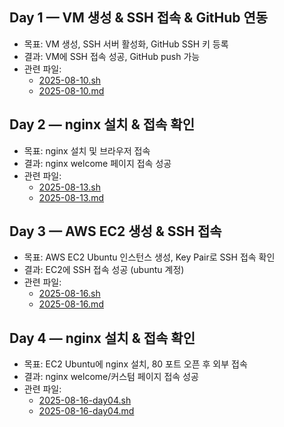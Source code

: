 ## Day 1 — VM 생성 & SSH 접속 & GitHub 연동
- 목표: VM 생성, SSH 서버 활성화, GitHub SSH 키 등록
- 결과: VM에 SSH 접속 성공, GitHub push 가능
- 관련 파일:
  - [2025-08-10.sh](scripts/2025-08-10.sh)
  - [2025-08-10.md](./diary/2025-08-10.md)

## Day 2 — nginx 설치 & 접속 확인
- 목표: nginx 설치 및 브라우저 접속
- 결과: nginx welcome 페이지 접속 성공
- 관련 파일:
  - [2025-08-13.sh](./scripts/2025-08-13.sh)
  - [2025-08-13.md](./diary/2025-08-13.md)

## Day 3 — AWS EC2 생성 & SSH 접속
- 목표: AWS EC2 Ubuntu 인스턴스 생성, Key Pair로 SSH 접속 확인
- 결과: EC2에 SSH 접속 성공 (ubuntu 계정)
- 관련 파일:
  - [2025-08-16.sh](./scripts/2025-08-16.sh)
  - [2025-08-16.md](./diary/2025-08-16.md)

## Day 4 — nginx 설치 & 접속 확인
- 목표: EC2 Ubuntu에 nginx 설치, 80 포트 오픈 후 외부 접속
- 결과: nginx welcome/커스텀 페이지 접속 성공
- 관련 파일:
  - [2025-08-16-day04.sh](./scripts/2025-08-16-day04.sh)
  - [2025-08-16-day04.md](./diary/2025-08-16-day04.md)
